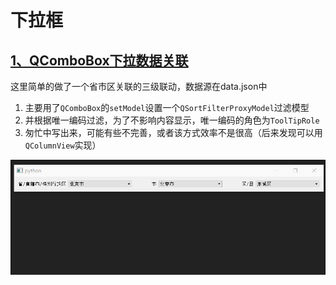 # 下拉框

## [1、QComboBox下拉数据关联](下拉选择联动)

这里简单的做了一个省市区关联的三级联动，数据源在data.json中

1. 主要用了`QComboBox`的`setModel`设置一个`QSortFilterProxyModel`过滤模型
2. 并根据唯一编码过滤，为了不影响内容显示，唯一编码的角色为`ToolTipRole`
3. 匆忙中写出来，可能有些不完善，或者该方式效率不是很高（后来发现可以用`QColumnView`实现）

![截图](下拉选择联动/ScreenShot/下拉选择联动.gif)